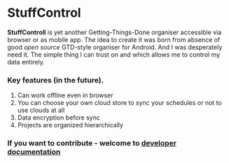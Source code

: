 StuffControl
============

**StuffControll** is yet another Getting-Things-Done organiser accessible via browser or as mobile app. The idea to create it was born from absence of good *open source* GTD-style organiser for Android. And I was desperately need it. The simple thing I can trust on and which allows me to control my data entirely.

### Key features (in the future).
1. Can work offline even in browser
2. You can choose your own cloud store to sync your schedules or not to use clouds at all
3. Data encryption before sync
4. Projects are organized hierarchically 

### If you want to contribute - welcome to [developer documentation](docs/devDocs.md)

